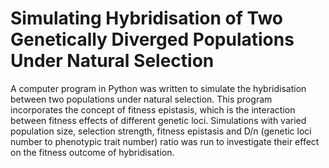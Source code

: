 # Simulating Hybridisation of Two Genetically Diverged Populations Under Natural Selection
A computer program in Python was written to simulate the hybridisation between two populations under natural selection. This program incorporates the concept of fitness epistasis, which is the interaction between fitness effects of different genetic loci. Simulations with varied population size, selection strength, fitness epistasis and D/n (genetic loci number to phenotypic trait number) ratio was run to investigate their effect on the fitness outcome of hybridisation. 

